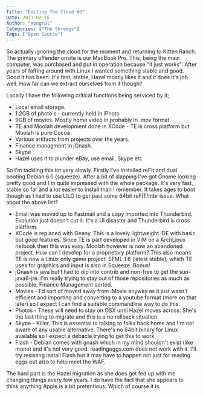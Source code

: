 ```yaml
---
Title: "Exiting The Cloud #3"
Date: 2011-02-16
Author: "mongrol"
Categories: ["The Skreegs"]
Tags: ["Open Source"]
---
```


So actually ignoring the cloud for the moment and returning to Kitten
Ranch. The primary offender onsite is our MacBook Pro. This, being the
main computer, was purchased and put in operation because "it just
works". After years of faffing around with Linux I wanted something
stable and good. Good it has been. It's fast, stable, Hazel mostly likes
it and it does it's job well. How far can we extract ourselves from it
though?

Locally I have the following critical functions being serviced by it;

-   Local email storage.
-   1.2GB of photo's - currently held in iPhoto
-   9GB of movies. Mostly home video in probably in .mov format
-   TE and Moolah development done in XCode - TE is cross platform but
    Moolah is pure Cocoa
-   Various artifacts from projects over the years.
-   Finance managment in jGnash.
-   Skype
-   Hazel uses it to plunder eBay, use email, Skype etc

So I'm tackling this lot very slowly. Firstly I've installed reFit and
dual booting Debian 6.0 (squeeze). After a bit of slapping I've got
Gnome looking pretty good and I'm quite impressed with the whole
package. It's very fast, stable so far and a lot easier to install than
I remember. It takes ages to boot though as I had to use LILO to get
past some 64bit reFIT/mbr issue. What about the above list?

-   Email was moved up to Fastmail and a copy imported into Thunderbird.
    Evolution just doesn't cut it. It's a UI disaster and Thunderbird is
    cross platform.
-   XCode is replaced with Geany. This is a lovely lightweight IDE with
    basic but good features. Since TE is part developed in VIM on a
    ArchLinux netbook then this was easy. Moolah however is now an
    abandoned project. How can I develop for a proprietary platform?
    This also means TE is now a Linux only game project. SFML 1.6
    (latest stable), which TE uses for graphics and input is also in
    Squeeze. Bonus!
-   jGnash is java but I had to dip into contrib and non-free to get the
    sun-java6-jre. I'm really trying to stay out of those repositories
    as much as possible. Finance Management sorted.
-   Movies - I'd sort of moved away from iMovie anyway as it just wasn't
    efficient and importing and converting to a youtube format (more on
    that later) so I expect I can find a suitable commandline way to do
    this.
-   Photos - These will need to stay on OSX until Hazel moves across.
    She's the last thing to migrate and this is a no rollback situation.
-   Skype - Killer. This is essential to talking to folks back home and
    I'm not aware of any usable alternative. There's no 64bit binary for
    Linux available so I expect a debacle trying to get this to work.
-   Flash - Debian comes with gnash which in my mind shouldn't exist
    (like mono) and it's not very good. readingeggs.com does not work
    with it. I'll try resisting install Flash but it may have to happen
    not just for reading eggs but also to help meet the WAF.

The hard part is the Hazel migration as she does get fed up with me
changing things every few years. I do have the fact that she appears to
think anything Apple is a bit pretentious. Which of course it is.
